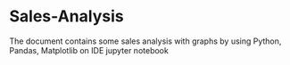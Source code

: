 # Sales-Analysis
The document contains some sales analysis with graphs by using Python, Pandas, Matplotlib on IDE jupyter notebook
